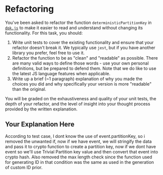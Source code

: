 # Refactoring

You've been asked to refactor the function `deterministicPartitionKey` in [`dpk.js`](dpk.js) to make it easier to read and understand without changing its functionality. For this task, you should:

1. Write unit tests to cover the existing functionality and ensure that your refactor doesn't break it. We typically use `jest`, but if you have another library you prefer, feel free to use it.
2. Refactor the function to be as "clean" and "readable" as possible. There are many valid ways to define those words - use your own personal definitions, but be prepared to defend them. Note that we do like to use the latest JS language features when applicable.
3. Write up a brief (~1 paragraph) explanation of why you made the choices you did and why specifically your version is more "readable" than the original.

You will be graded on the exhaustiveness and quality of your unit tests, the depth of your refactor, and the level of insight into your thought process provided by the written explanation.

## Your Explanation Here
According to test case, I dont know the use of event.partitionKey, so i removed the unwanted if, now if we have event, we will stringify the data and pass it to crypto function to create a partition key, now if we dont have event so we'll use Trivial Partition key value and then convert that event into crypto hash. Also removed the max length check since the function used for generating ID in that condition was the same as used in the generation of custom ID prior.